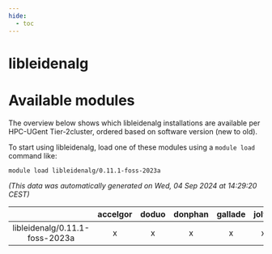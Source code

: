 ```yaml
---
hide:
  - toc
---
```


libleidenalg
============

# Available modules


The overview below shows which libleidenalg installations are available per HPC-UGent Tier-2cluster, ordered based on software version (new to old).

To start using libleidenalg, load one of these modules using a `module load` command like:

```shell
module load libleidenalg/0.11.1-foss-2023a
```

*(This data was automatically generated on Wed, 04 Sep 2024 at 14:29:20 CEST)*  

| |accelgor|doduo|donphan|gallade|joltik|shinx|skitty|
| :---: | :---: | :---: | :---: | :---: | :---: | :---: | :---: |
|libleidenalg/0.11.1-foss-2023a|x|x|x|x|x|x|x|
